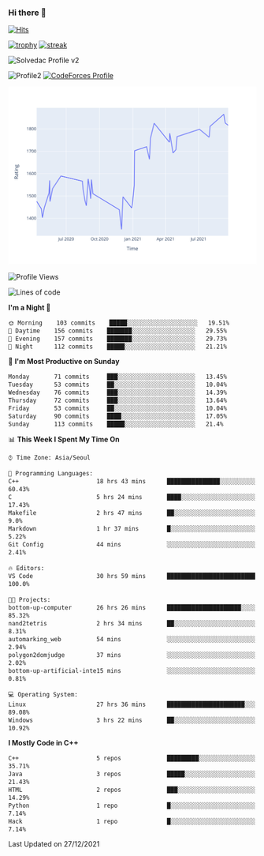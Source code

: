 ### Hi there 👋

<!--
**ingyu1008/ingyu1008** is a ✨ _special_ ✨ repository because its `README.md` (this file) appears on your GitHub profile.

Here are some ideas to get you started:

- 🔭 I’m currently working on ...
- 🌱 I’m currently learning ...
- 👯 I’m looking to collaborate on ...
- 🤔 I’m looking for help with ...
- 💬 Ask me about ...
- 📫 How to reach me: ...
- 😄 Pronouns: ...
- ⚡ Fun fact: ...
[![Github Profile](https://github-readme-stats.vercel.app/api?username=ingyu1008&count_private=true&hide=contribs,prs&show_icons=true&theme=vue-dark)](https://github.com/ingyu1008)  
-->
[![Hits](https://hits.seeyoufarm.com/api/count/incr/badge.svg?url=https%3A%2F%2Fgithub.com%2Fingyu1008)](https://github.com/ingyu1008)

[![trophy](https://github-profile-trophy.vercel.app/?username=ingyu1008&row=2&column=3&theme=flat)](https://github.com/ryo-ma/github-profile-trophy)
[![streak](https://github-readme-streak-stats.herokuapp.com/?user=ingyu1008)](https://github.com/ingyu1008)

<!-- ![Solvedac Profile](http://mazassumnida.wtf/api/v2/generate_badge?boj=ingyu1008) -->
![Solvedac Profile v2](https://github-readme-solvedac.hyp3rflow.vercel.app/api/?handle=ingyu1008)

![Profile2](https://github-readme-stats.vercel.app/api?username=ingyu1008&show_icons=true&hide_border=true&count_private=true)
[![CodeForces Profile](http://cf.leed.at?id=MatWhyTle)](https://codeforces.com/profile/MatWhyTle)

![Codeforces Graph](https://github.com/ingyu1008/Algorithm-Problem-Solving/blob/master/cfStats.svg)

<!--START_SECTION:waka-->
![Profile Views](http://img.shields.io/badge/Profile%20Views-6-blue)

![Lines of code](https://img.shields.io/badge/From%20Hello%20World%20I%27ve%20Written-201%20Thousand%20lines%20of%20code-blue)

**I'm a Night 🦉** 

```text
🌞 Morning    103 commits    █████░░░░░░░░░░░░░░░░░░░░   19.51% 
🌆 Daytime    156 commits    ███████░░░░░░░░░░░░░░░░░░   29.55% 
🌃 Evening    157 commits    ███████░░░░░░░░░░░░░░░░░░   29.73% 
🌙 Night      112 commits    █████░░░░░░░░░░░░░░░░░░░░   21.21%

```
📅 **I'm Most Productive on Sunday** 

```text
Monday       71 commits     ███░░░░░░░░░░░░░░░░░░░░░░   13.45% 
Tuesday      53 commits     ██░░░░░░░░░░░░░░░░░░░░░░░   10.04% 
Wednesday    76 commits     ███░░░░░░░░░░░░░░░░░░░░░░   14.39% 
Thursday     72 commits     ███░░░░░░░░░░░░░░░░░░░░░░   13.64% 
Friday       53 commits     ██░░░░░░░░░░░░░░░░░░░░░░░   10.04% 
Saturday     90 commits     ████░░░░░░░░░░░░░░░░░░░░░   17.05% 
Sunday       113 commits    █████░░░░░░░░░░░░░░░░░░░░   21.4%

```


📊 **This Week I Spent My Time On** 

```text
⌚︎ Time Zone: Asia/Seoul

💬 Programming Languages: 
C++                      18 hrs 43 mins      ███████████████░░░░░░░░░░   60.43% 
C                        5 hrs 24 mins       ████░░░░░░░░░░░░░░░░░░░░░   17.43% 
Makefile                 2 hrs 47 mins       ██░░░░░░░░░░░░░░░░░░░░░░░   9.0% 
Markdown                 1 hr 37 mins        █░░░░░░░░░░░░░░░░░░░░░░░░   5.22% 
Git Config               44 mins             ░░░░░░░░░░░░░░░░░░░░░░░░░   2.41%

🔥 Editors: 
VS Code                  30 hrs 59 mins      █████████████████████████   100.0%

🐱‍💻 Projects: 
bottom-up-computer       26 hrs 26 mins      █████████████████████░░░░   85.32% 
nand2tetris              2 hrs 34 mins       ██░░░░░░░░░░░░░░░░░░░░░░░   8.31% 
automarking_web          54 mins             ░░░░░░░░░░░░░░░░░░░░░░░░░   2.94% 
polygon2domjudge         37 mins             ░░░░░░░░░░░░░░░░░░░░░░░░░   2.02% 
bottom-up-artificial-inte15 mins             ░░░░░░░░░░░░░░░░░░░░░░░░░   0.81%

💻 Operating System: 
Linux                    27 hrs 36 mins      ██████████████████████░░░   89.08% 
Windows                  3 hrs 22 mins       ██░░░░░░░░░░░░░░░░░░░░░░░   10.92%

```

**I Mostly Code in C++** 

```text
C++                      5 repos             █████████░░░░░░░░░░░░░░░░   35.71% 
Java                     3 repos             █████░░░░░░░░░░░░░░░░░░░░   21.43% 
HTML                     2 repos             ███░░░░░░░░░░░░░░░░░░░░░░   14.29% 
Python                   1 repo              █░░░░░░░░░░░░░░░░░░░░░░░░   7.14% 
Hack                     1 repo              █░░░░░░░░░░░░░░░░░░░░░░░░   7.14%

```



 Last Updated on 27/12/2021
<!--END_SECTION:waka-->
